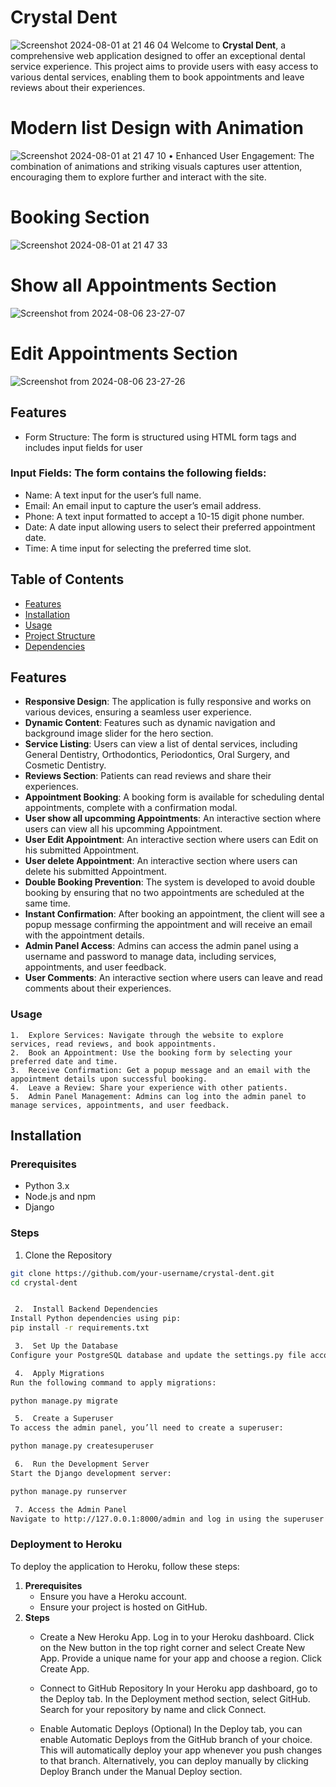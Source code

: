 
# Crystal Dent
![Screenshot 2024-08-01 at 21 46 04](https://github.com/user-attachments/assets/531f7b45-80d4-4641-8fab-30771166d040)
Welcome to **Crystal Dent**, a comprehensive web application designed to offer an exceptional dental service experience. This project aims to provide users with easy access to various dental services, enabling them to book appointments and leave reviews about their experiences.

# Modern list Design with Animation
![Screenshot 2024-08-01 at 21 47 10](https://github.com/user-attachments/assets/60ec8dc3-0b2b-4912-9e23-1cd551b44b88)
    •	Enhanced User Engagement: The combination of animations and striking visuals captures user attention, encouraging them to explore further and interact with the site.

# Booking Section 
![Screenshot 2024-08-01 at 21 47 33](https://github.com/user-attachments/assets/fa8d9449-3cbf-4af1-bf62-a71f504ec945)

# Show all Appointments Section 
![Screenshot from 2024-08-06 23-27-07](https://github.com/user-attachments/assets/d7e7ae94-b844-473c-8dbb-4198ccfe8d1b)

# Edit Appointments Section 
![Screenshot from 2024-08-06 23-27-26](https://github.com/user-attachments/assets/c7acf767-6401-4496-9683-9efbfd0d495a)

## Features

- Form Structure: The form is structured using HTML form tags and includes input fields for user

### Input Fields: The form contains the following fields:
- Name: A text input for the user’s full name.
- Email: An email input to capture the user’s email address.
- Phone: A text input formatted to accept a 10-15 digit phone number.
- Date: A date input allowing users to select their preferred appointment date.
- Time: A time input for selecting the preferred time slot.



## Table of Contents

- [Features](#features)
- [Installation](#installation)
- [Usage](#usage)
- [Project Structure](#project-structure)
- [Dependencies](#dependencies)

## Features

- **Responsive Design**: The application is fully responsive and works on various devices, ensuring a seamless user experience.
- **Dynamic Content**: Features such as dynamic navigation and background image slider for the hero section.
- **Service Listing**: Users can view a list of dental services, including General Dentistry, Orthodontics, Periodontics, Oral Surgery, and Cosmetic Dentistry.
- **Reviews Section**: Patients can read reviews and share their experiences.
- **Appointment Booking**: A booking form is available for scheduling dental appointments, complete with a confirmation modal.
- **User show all upcomming Appointments**: An interactive section where users can view all his upcomming Appointment.
- **User Edit Appointment**: An interactive section where users can Edit on his submitted Appointment.
- **User delete Appointment**: An interactive section where users can delete his submitted Appointment.
- **Double Booking Prevention**: The system is developed to avoid double booking by ensuring that no two appointments are scheduled at the same time.
- **Instant Confirmation**: After booking an appointment, the client will see a popup message confirming the appointment and will receive an email with the appointment details.
- **Admin Panel Access**: Admins can access the admin panel using a username and password to manage data, including services, appointments, and user feedback.
- **User Comments**: An interactive section where users can leave and read comments about their experiences.
  

 ### Usage

	1.	Explore Services: Navigate through the website to explore services, read reviews, and book appointments.
	2.	Book an Appointment: Use the booking form by selecting your preferred date and time.
	3.	Receive Confirmation: Get a popup message and an email with the appointment details upon successful booking.
	4.	Leave a Review: Share your experience with other patients.
	5.	Admin Panel Management: Admins can log into the admin panel to manage services, appointments, and user feedback.


## Installation

### Prerequisites

- Python 3.x
- Node.js and npm
- Django

### Steps

  1. Clone the Repository

   ```bash
   git clone https://github.com/your-username/crystal-dent.git
   cd crystal-dent


	2.	Install Backend Dependencies
Install Python dependencies using pip:
pip install -r requirements.txt

	3.	Set Up the Database
Configure your PostgreSQL database and update the settings.py file accordingly.

	4.	Apply Migrations
Run the following command to apply migrations:

python manage.py migrate

	5.	Create a Superuser
To access the admin panel, you’ll need to create a superuser:

python manage.py createsuperuser

	6.	Run the Development Server
Start the Django development server:

python manage.py runserver

	7. Access the Admin Panel
Navigate to http://127.0.0.1:8000/admin and log in using the superuser credentials you created
```


### Deployment to Heroku
To deploy the application to Heroku, follow these steps:
1. **Prerequisites**
    - Ensure you have a Heroku account.
    - Ensure your project is hosted on GitHub.
2. **Steps**
   - Create a New Heroku App.
       Log in to your Heroku dashboard.
       Click on the New button in the top right corner and select Create New App.
       Provide a unique name for your app and choose a region. Click Create App.

   - Connect to GitHub Repository
       In your Heroku app dashboard, go to the Deploy tab.
       In the Deployment method section, select GitHub.
       Search for your repository by name and click Connect.

   
   - Enable Automatic Deploys (Optional)
       In the Deploy tab, you can enable Automatic Deploys from the GitHub branch of your choice. This will automatically deploy your app whenever you push changes to that branch.
       Alternatively, you can deploy manually by clicking Deploy Branch under the Manual Deploy section.


